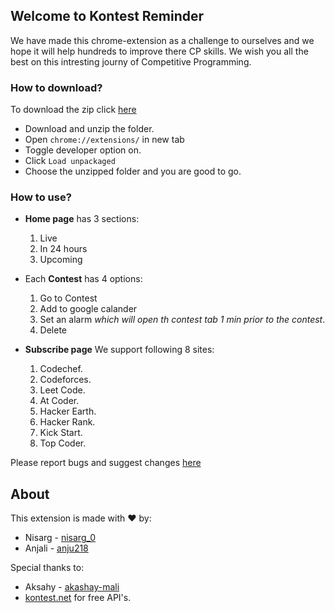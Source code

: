 ## Welcome to Kontest Reminder

We have made this chrome-extension as a challenge to ourselves and we hope it will help hundreds to improve there CP skills. We wish you all the best on this intresting journy of Competitive Programming.

### How to download?

To download the zip click [here](https://drive.google.com/file/d/1OoFbfEaF5WhjGn81RzBT8KSWGzyrdwNa/view?usp=sharing) 
- Download and unzip the folder.
- Open `chrome://extensions/` in new tab
- Toggle developer option on.
- Click `Load unpackaged`
- Choose the unzipped folder and you are good to go.

### How to use?
- **Home page** has 3 sections:
  1. Live
  2. In 24 hours
  3. Upcoming
  
- Each **Contest** has 4 options:
  1. Go to Contest
  2. Add to google calander
  3. Set an alarm _which will open th contest tab 1 min prior to the contest_.
  4. Delete


- **Subscribe page** We support following 8 sites:
  1. Codechef.
  2. Codeforces.
  3. Leet Code.
  4. At Coder.
  5. Hacker Earth.
  6. Hacker Rank.
  7. Kick Start.
  8. Top Coder.

Please report bugs and suggest changes [here](https://forms.gle/VU4ge6wEmqKtzu7k7)

## About

This extension is made with :heart: by:
- Nisarg - [nisarg_0](https://github.com/nisarg0)
- Anjali - [anju218](https://github.com/anju218)

Special thanks to:
- Aksahy - [akashay-mali](https://github.com/akshay-mali)
- [kontest.net](https://www.kontests.net/) for free API's.
